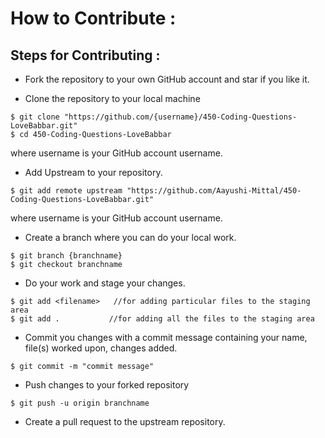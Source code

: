 # How to Contribute :

## Steps for Contributing :

- Fork the repository to your own GitHub account and star if you like it.

- Clone the repository to your local machine

```
$ git clone "https://github.com/{username}/450-Coding-Questions-LoveBabbar.git"
$ cd 450-Coding-Questions-LoveBabbar
```
where username is your GitHub account username.

- Add Upstream to your repository.

```
$ git add remote upstream "https://github.com/Aayushi-Mittal/450-Coding-Questions-LoveBabbar.git"
```
where username is your GitHub account username.

- Create a branch where you can do your local work.
```
$ git branch {branchname}
$ git checkout branchname
```
- Do your work and stage your changes.
```
$ git add <filename>   //for adding particular files to the staging area
$ git add .           //for adding all the files to the staging area
```
- Commit you changes with a commit message containing your name, file(s) worked upon, changes added.
```
$ git commit -m "commit message"
```
- Push changes to your forked repository
```
$ git push -u origin branchname
```
- Create a pull request to the upstream repository.
